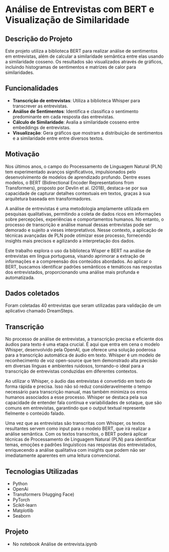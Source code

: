 # Análise de Entrevistas com BERT e Visualização de Similaridade

## Descrição do Projeto

Este projeto utiliza a biblioteca BERT para realizar análise de sentimentos em entrevistas, além de calcular a similaridade semântica entre elas usando a similaridade cosseno. Os resultados são visualizados através de gráficos, incluindo histogramas de sentimentos e matrizes de calor para similaridades.

## Funcionalidades

- **Transcrição de entrevistas**: Utiliza a biblioteca Whisper para transcrever as entrevistas.
- **Análise de Sentimentos**: Identifica e classifica o sentimento predominante em cada resposta das entrevistas.
- **Cálculo de Similaridade**: Avalia a similaridade cosseno entre embeddings de entrevistas.
- **Visualização**: Gera gráficos que mostram a distribuição de sentimentos e a similaridade entre entre diversos textos.

## Motivação

Nos últimos anos, o campo do Processamento de Linguagem Natural (PLN) tem experimentado avanços significativos, impulsionados pelo desenvolvimento de modelos de aprendizado profundo. Dentre esses modelos, o BERT (Bidirectional Encoder Representations from Transformers), proposto por Devlin et al. (2018), destaca-se por sua capacidade de capturar detalhes contextuais em textos, graças à sua arquitetura baseada em transformadores. 

A análise de entrevistas é uma metodologia amplamente utilizada em pesquisas qualitativas, permitindo a coleta de dados ricos em informações sobre percepções, experiências e comportamentos humanos. No entanto, o processo de transcrição e análise manual dessas entrevistas pode ser demorado e sujeito a vieses interpretativos. Nesse contexto, a aplicação de técnicas avançadas de PLN pode otimizar esse processo, fornecendo insights mais precisos e agilizando a interpretação dos dados.

Este trabalho explora o uso da biblioteca Wisper e BERT na análise de entrevistas em língua portuguesa, visando aprimorar a extração de informações e a compreensão dos conteúdos abordados. Ao aplicar o BERT, buscamos identificar padrões semânticos e temáticos nas respostas dos entrevistados, proporcionando uma análise mais profunda e automatizada.

## Dados coletados

Foram coletadas 40 entrevistas que seram utilizadas para validação de um aplicativo chamado DreamSteps.

## Transcrição

No processo de análise de entrevistas, a transcrição precisa e eficiente dos áudios para texto é uma etapa crucial. É aqui que entra em cena o modelo Whisper, desenvolvido pela OpenAI, que oferece uma solução poderosa para a transcrição automática de áudio em texto. Whisper é um modelo de reconhecimento de voz open-source que tem demonstrado alta precisão em diversas línguas e ambientes ruidosos, tornando-o ideal para a transcrição de entrevistas conduzidas em diferentes contextos.

Ao utilizar o Whisper, o áudio das entrevistas é convertido em texto de forma rápida e precisa. Isso não só reduz consideravelmente o tempo necessário para transcrição manual, mas também minimiza os erros humanos associados a esse processo. Whisper se destaca pela sua capacidade de entender fala contínua e variabilidades de sotaque, que são comuns em entrevistas, garantindo que o output textual represente fielmente o conteúdo falado.

Uma vez que as entrevistas são transcritas com Whisper, os textos resultantes servem como input para o modelo BERT, que irá realizar a análise semântica. Com os textos transcritos, o BERT poderá aplicar técnicas de Processamento de Linguagem Natural (PLN) para identificar temas, emoções e padrões linguísticos nas respostas dos entrevistados, enriquecendo a análise qualitativa com insights que podem não ser imediatamente aparentes em uma leitura convencional.

## Tecnologias Utilizadas

- Python
- OpenAi
- Transformers (Hugging Face)
- PyTorch
- Scikit-learn
- Matplotlib
- Seaborn

## Projeto

- No notebook Análise de entrevista.ipynb
